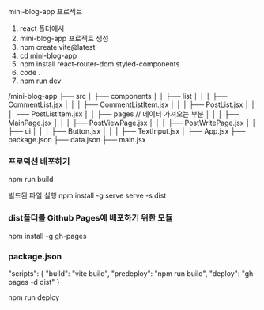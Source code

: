 mini-blog-app 프로젝트

1. react 폴더에서
2. mini-blog-app 프로젝트 생성
3. npm create vite@latest
4. cd mini-blog-app
5. npm install react-router-dom styled-components
6. code .
7. npm run dev

/mini-blog-app
├── src
│ ├── components
│ │ ├── list
│ │ │ ├── CommentList.jsx
│ │ │ ├── CommentListItem.jsx
│ │ │ ├── PostList.jsx
│ │ │ ├── PostListItem.jsx
│ │ ├── pages // 데이터 가져오는 부분
│ │ │ ├── MainPage.jsx
│ │ │ ├── PostViewPage.jsx
│ │ │ ├── PostWritePage.jsx
│ │ ├── ui
│ │ │ ├── Button.jsx
│ │ │ ├── TextInput.jsx
│ ├── App.jsx
├── package.json
├── data.json
├── main.jsx

### 프로덕션 배포하기

npm run build

빌드된 파일 실행
npm install -g serve
serve -s dist

### dist폴더를 Github Pages에 배포하기 위한 모듈

npm install -g gh-pages

### package.json

"scripts": {
"build": "vite build",
"predeploy": "npm run build",
"deploy": "gh-pages -d dist"
}

npm run deploy
